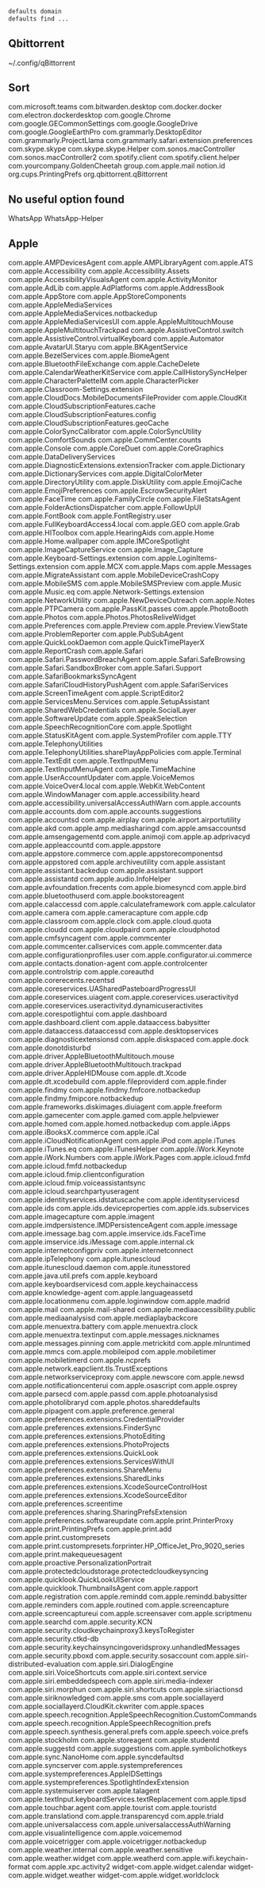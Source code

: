 ```sh
defaults domain
defaults find ...
```

## Qbittorrent
~/.config/qBittorrent

## Sort

com.microsoft.teams
com.bitwarden.desktop
com.docker.docker
com.electron.dockerdesktop
com.google.Chrome
com.google.GECommonSettings
com.google.GoogleDrive
com.google.GoogleEarthPro
com.grammarly.DesktopEditor
com.grammarly.ProjectLlama
com.grammarly.safari.extension.preferences
com.skype.skype
com.skype.skype.Helper
com.sonos.macController
com.sonos.macController2
com.spotify.client
com.spotify.client.helper
com.yourcompany.GoldenCheetah
group.com.apple.mail
notion.id
org.cups.PrintingPrefs
org.qbittorrent.qBittorrent

## No useful option found
WhatsApp
WhatsApp-Helper



## Apple
com.apple.AMPDevicesAgent
com.apple.AMPLibraryAgent
com.apple.ATS
com.apple.Accessibility
com.apple.Accessibility.Assets
com.apple.AccessibilityVisualsAgent
com.apple.ActivityMonitor
com.apple.AdLib
com.apple.AdPlatforms
com.apple.AddressBook
com.apple.AppStore
com.apple.AppStoreComponents
com.apple.AppleMediaServices
com.apple.AppleMediaServices.notbackedup
com.apple.AppleMediaServicesUI
com.apple.AppleMultitouchMouse
com.apple.AppleMultitouchTrackpad
com.apple.AssistiveControl.switch
com.apple.AssistiveControl.virtualKeyboard
com.apple.Automator
com.apple.AvatarUI.Staryu
com.apple.BKAgentService
com.apple.BezelServices
com.apple.BiomeAgent
com.apple.BluetoothFileExchange
com.apple.CacheDelete
com.apple.CalendarWeatherKitService
com.apple.CallHistorySyncHelper
com.apple.CharacterPaletteIM
com.apple.CharacterPicker
com.apple.Classroom-Settings.extension
com.apple.CloudDocs.MobileDocumentsFileProvider
com.apple.CloudKit
com.apple.CloudSubscriptionFeatures.cache
com.apple.CloudSubscriptionFeatures.config
com.apple.CloudSubscriptionFeatures.geoCache
com.apple.ColorSyncCalibrator
com.apple.ColorSyncUtility
com.apple.ComfortSounds
com.apple.CommCenter.counts
com.apple.Console
com.apple.CoreDuet
com.apple.CoreGraphics
com.apple.DataDeliveryServices
com.apple.DiagnosticExtensions.extensionTracker
com.apple.Dictionary
com.apple.DictionaryServices
com.apple.DigitalColorMeter
com.apple.DirectoryUtility
com.apple.DiskUtility
com.apple.EmojiCache
com.apple.EmojiPreferences
com.apple.EscrowSecurityAlert
com.apple.FaceTime
com.apple.FamilyCircle
com.apple.FileStatsAgent
com.apple.FolderActionsDispatcher
com.apple.FollowUpUI
com.apple.FontBook
com.apple.FontRegistry.user
com.apple.FullKeyboardAccess4.local
com.apple.GEO
com.apple.Grab
com.apple.HIToolbox
com.apple.HearingAids
com.apple.Home
com.apple.Home.wallpaper
com.apple.IMCoreSpotlight
com.apple.ImageCaptureService
com.apple.Image_Capture
com.apple.Keyboard-Settings.extension
com.apple.LoginItems-Settings.extension
com.apple.MCX
com.apple.Maps
com.apple.Messages
com.apple.MigrateAssistant
com.apple.MobileDeviceCrashCopy
com.apple.MobileSMS
com.apple.MobileSMSPreview
com.apple.Music
com.apple.Music.eq
com.apple.Network-Settings.extension
com.apple.NetworkUtility
com.apple.NewDeviceOutreach
com.apple.Notes
com.apple.PTPCamera
com.apple.PassKit.passes
com.apple.PhotoBooth
com.apple.Photos
com.apple.Photos.PhotosReliveWidget
com.apple.Preferences
com.apple.Preview
com.apple.Preview.ViewState
com.apple.ProblemReporter
com.apple.PubSubAgent
com.apple.QuickLookDaemon
com.apple.QuickTimePlayerX
com.apple.ReportCrash
com.apple.Safari
com.apple.Safari.PasswordBreachAgent
com.apple.Safari.SafeBrowsing
com.apple.Safari.SandboxBroker
com.apple.Safari.Support
com.apple.SafariBookmarksSyncAgent
com.apple.SafariCloudHistoryPushAgent
com.apple.SafariServices
com.apple.ScreenTimeAgent
com.apple.ScriptEditor2
com.apple.ServicesMenu.Services
com.apple.SetupAssistant
com.apple.SharedWebCredentials
com.apple.SocialLayer
com.apple.SoftwareUpdate
com.apple.SpeakSelection
com.apple.SpeechRecognitionCore
com.apple.Spotlight
com.apple.StatusKitAgent
com.apple.SystemProfiler
com.apple.TTY
com.apple.TelephonyUtilities
com.apple.TelephonyUtilities.sharePlayAppPolicies
com.apple.Terminal
com.apple.TextEdit
com.apple.TextInputMenu
com.apple.TextInputMenuAgent
com.apple.TimeMachine
com.apple.UserAccountUpdater
com.apple.VoiceMemos
com.apple.VoiceOver4.local
com.apple.WebKit.WebContent
com.apple.WindowManager
com.apple.accessibility.heard
com.apple.accessibility.universalAccessAuthWarn
com.apple.accounts
com.apple.accounts.dom
com.apple.accounts.suggestions
com.apple.accountsd
com.apple.airplay
com.apple.airport.airportutility
com.apple.akd
com.apple.amp.mediasharingd
com.apple.amsaccountsd
com.apple.amsengagementd
com.apple.animoji
com.apple.ap.adprivacyd
com.apple.appleaccountd
com.apple.appstore
com.apple.appstore.commerce
com.apple.appstorecomponentsd
com.apple.appstored
com.apple.archiveutility
com.apple.assistant
com.apple.assistant.backedup
com.apple.assistant.support
com.apple.assistantd
com.apple.audio.InfoHelper
com.apple.avfoundation.frecents
com.apple.biomesyncd
com.apple.bird
com.apple.bluetoothuserd
com.apple.bookstoreagent
com.apple.calaccessd
com.apple.calculateframework
com.apple.calculator
com.apple.camera
com.apple.cameracapture
com.apple.cdp
com.apple.classroom
com.apple.clock
com.apple.cloud.quota
com.apple.cloudd
com.apple.cloudpaird
com.apple.cloudphotod
com.apple.cmfsyncagent
com.apple.commcenter
com.apple.commcenter.callservices
com.apple.commcenter.data
com.apple.configurationprofiles.user
com.apple.configurator.ui.commerce
com.apple.contacts.donation-agent
com.apple.controlcenter
com.apple.controlstrip
com.apple.coreauthd
com.apple.corerecents.recentsd
com.apple.coreservices.UASharedPasteboardProgressUI
com.apple.coreservices.uiagent
com.apple.coreservices.useractivityd
com.apple.coreservices.useractivityd.dynamicuseractivites
com.apple.corespotlightui
com.apple.dashboard
com.apple.dashboard.client
com.apple.dataaccess.babysitter
com.apple.dataaccess.dataaccessd
com.apple.desktopservices
com.apple.diagnosticextensionsd
com.apple.diskspaced
com.apple.dock
com.apple.donotdisturbd
com.apple.driver.AppleBluetoothMultitouch.mouse
com.apple.driver.AppleBluetoothMultitouch.trackpad
com.apple.driver.AppleHIDMouse
com.apple.dt.Xcode
com.apple.dt.xcodebuild
com.apple.fileproviderd
com.apple.finder
com.apple.findmy
com.apple.findmy.fmfcore.notbackedup
com.apple.findmy.fmipcore.notbackedup
com.apple.frameworks.diskimages.diuiagent
com.apple.freeform
com.apple.gamecenter
com.apple.gamed
com.apple.helpviewer
com.apple.homed
com.apple.homed.notbackedup
com.apple.iApps
com.apple.iBooksX.commerce
com.apple.iCal
com.apple.iCloudNotificationAgent
com.apple.iPod
com.apple.iTunes
com.apple.iTunes.eq
com.apple.iTunesHelper
com.apple.iWork.Keynote
com.apple.iWork.Numbers
com.apple.iWork.Pages
com.apple.icloud.fmfd
com.apple.icloud.fmfd.notbackedup
com.apple.icloud.fmip.clientconfiguration
com.apple.icloud.fmip.voiceassistantsync
com.apple.icloud.searchpartyuseragent
com.apple.identityservices.idstatuscache
com.apple.identityservicesd
com.apple.ids
com.apple.ids.deviceproperties
com.apple.ids.subservices
com.apple.imagecapture
com.apple.imagent
com.apple.imdpersistence.IMDPersistenceAgent
com.apple.imessage
com.apple.imessage.bag
com.apple.imservice.ids.FaceTime
com.apple.imservice.ids.iMessage
com.apple.internal.ck
com.apple.internetconfigpriv
com.apple.internetconnect
com.apple.ipTelephony
com.apple.itunescloud
com.apple.itunescloud.daemon
com.apple.itunesstored
com.apple.java.util.prefs
com.apple.keyboard
com.apple.keyboardservicesd
com.apple.keychainaccess
com.apple.knowledge-agent
com.apple.languageassetd
com.apple.locationmenu
com.apple.loginwindow
com.apple.madrid
com.apple.mail
com.apple.mail-shared
com.apple.mediaaccessibility.public
com.apple.mediaanalysisd
com.apple.mediaplaybackcore
com.apple.menuextra.battery
com.apple.menuextra.clock
com.apple.menuextra.textinput
com.apple.messages.nicknames
com.apple.messages.pinning
com.apple.metrickitd
com.apple.mlruntimed
com.apple.mmcs
com.apple.mobileipod
com.apple.mobiletimer
com.apple.mobiletimerd
com.apple.ncprefs
com.apple.network.eapclient.tls.TrustExceptions
com.apple.networkserviceproxy
com.apple.newscore
com.apple.newsd
com.apple.notificationcenterui
com.apple.osascript
com.apple.osprey
com.apple.parsecd
com.apple.passd
com.apple.photoanalysisd
com.apple.photolibraryd
com.apple.photos.shareddefaults
com.apple.pipagent
com.apple.preference.general
com.apple.preferences.extensions.CredentialProvider
com.apple.preferences.extensions.FinderSync
com.apple.preferences.extensions.PhotoEditing
com.apple.preferences.extensions.PhotoProjects
com.apple.preferences.extensions.QuickLook
com.apple.preferences.extensions.ServicesWithUI
com.apple.preferences.extensions.ShareMenu
com.apple.preferences.extensions.SharedLinks
com.apple.preferences.extensions.XcodeSourceControlHost
com.apple.preferences.extensions.XcodeSourceEditor
com.apple.preferences.screentime
com.apple.preferences.sharing.SharingPrefsExtension
com.apple.preferences.softwareupdate
com.apple.print.PrinterProxy
com.apple.print.PrintingPrefs
com.apple.print.add
com.apple.print.custompresets
com.apple.print.custompresets.forprinter.HP_OfficeJet_Pro_9020_series
com.apple.print.makequeuesagent
com.apple.proactive.PersonalizationPortrait
com.apple.protectedcloudstorage.protectedcloudkeysyncing
com.apple.quicklook.QuickLookUIService
com.apple.quicklook.ThumbnailsAgent
com.apple.rapport
com.apple.registration
com.apple.remindd
com.apple.remindd.babysitter
com.apple.reminders
com.apple.routined
com.apple.screencapture
com.apple.screencaptureui
com.apple.screensaver
com.apple.scriptmenu
com.apple.searchd
com.apple.security.KCN
com.apple.security.cloudkeychainproxy3.keysToRegister
com.apple.security.ctkd-db
com.apple.security.keychainsyncingoveridsproxy.unhandledMessages
com.apple.security.pboxd
com.apple.security.sosaccount
com.apple.siri-distributed-evaluation
com.apple.siri.DialogEngine
com.apple.siri.VoiceShortcuts
com.apple.siri.context.service
com.apple.siri.embeddedspeech
com.apple.siri.media-indexer
com.apple.siri.morphun
com.apple.siri.shortcuts
com.apple.siriactionsd
com.apple.siriknowledged
com.apple.sms
com.apple.sociallayerd
com.apple.sociallayerd.CloudKit.ckwriter
com.apple.spaces
com.apple.speech.recognition.AppleSpeechRecognition.CustomCommands
com.apple.speech.recognition.AppleSpeechRecognition.prefs
com.apple.speech.synthesis.general.prefs
com.apple.speech.voice.prefs
com.apple.stockholm
com.apple.storeagent
com.apple.studentd
com.apple.suggestd
com.apple.suggestions
com.apple.symbolichotkeys
com.apple.sync.NanoHome
com.apple.syncdefaultsd
com.apple.syncserver
com.apple.systempreferences
com.apple.systempreferences.AppleIDSettings
com.apple.systempreferences.SpotlightIndexExtension
com.apple.systemuiserver
com.apple.talagent
com.apple.textInput.keyboardServices.textReplacement
com.apple.tipsd
com.apple.touchbar.agent
com.apple.tourist
com.apple.touristd
com.apple.translationd
com.apple.transparencyd
com.apple.triald
com.apple.universalaccess
com.apple.universalaccessAuthWarning
com.apple.visualintelligence
com.apple.voicememod
com.apple.voicetrigger
com.apple.voicetrigger.notbackedup
com.apple.weather.internal
com.apple.weather.sensitive
com.apple.weather.widget
com.apple.weatherd
com.apple.wifi.keychain-format
com.apple.xpc.activity2
widget-com.apple.widget.calendar
widget-com.apple.widget.weather
widget-com.apple.widget.worldclock
